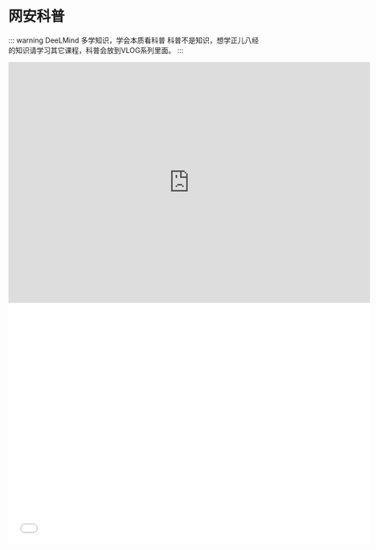 
# 网安科普

::: warning DeeLMind 多学知识，学会本质看科普
科普不是知识，想学正儿八经的知识请学习其它课程，科普会放到VLOG系列里面。
:::

<iframe width="720px" height="480px" src="https://www.youtube.com/embed/oqy2XWlolSo" title="YouTube video player" frameborder="0" allow="accelerometer; autoplay; clipboard-write; encrypted-media; gyroscope; picture-in-picture" allowfullscreen></iframe>

<iframe src="//player.bilibili.com/player.html?aid=892722644&bvid=BV1mP4y1J79o&cid=471969385&page=1"  frameborder="no"  allowfullscreen="true" style="width:720px;height:480px"> 
</iframe>